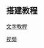 ## 搭建教程

[文字教程](https://docs.qq.com/doc/DSUJOTmNwdkFFVkZZ?u=064d7fd237c64c73a5413f5b86090a63)

[视频](https://www.bilibili.com/video/BV1kV4y1a7QA)